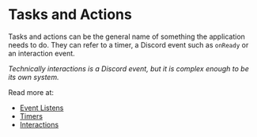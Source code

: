 # Tasks and Actions

Tasks and actions can be the general name of something the application needs to do. They can refer to a timer, a Discord event such as `onReady` or an interaction event. 

*Technically interactions is a Discord event, but it is complex enough to be its own system.*

Read more at:
- [Event Listens](docs/Application%20Structure/Tasks%20and%20Actions/Event.md)
- [Timers](docs/Application%20Structure/Tasks%20and%20Actions/Timers.md)
- [Interactions](docs/Application%20Structure/Tasks%20and%20Actions/Interactions/index.md)